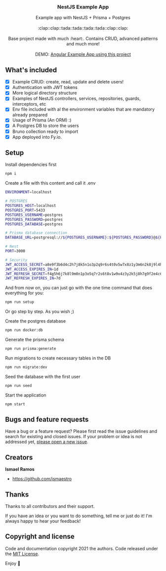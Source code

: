 <p align="center">
  <h3 align="center">NestJS Example App</h3>

  <p align="center">
    Example app with NestJS + Prisma + Postgres
    <br>
    <br>
    :clap::clap::tada::tada::tada::tada::clap::clap:
    <br>
    <br>
    Base project made with much :heart:. Contains CRUD, advanced patterns and much more!
    <br>
    <br>
    DEMO: <a href="https://angular-example-app.netlify.app">Angular Example App using this project</a>
  </p>
</p>

## What's included

- [x] Example CRUD: create, read, update and delete users!
- [x] Authentication with JWT tokens
- [x] More logical directory structure
- [x] Examples of NestJS controllers, services, repositories, guards, interceptors, etc
- [x] Env file included with al the environment variables that are mandatory already prepared
- [x] Usage of Prisma (An ORM) :)
- [x] A Postgres DB to store the users
- [x] Bruno collection ready to import
- [x] App deployed into Fy.io.

## Setup

Install dependencies first

```bash
npm i
```

Create a file with this content and call it .env

```bash
ENVIRONMENT=localhost

# POSTGRES
POSTGRES_HOST=localhost
POSTGRES_PORT=5433
POSTGRES_USERNAME=postgres
POSTGRES_PASSWORD=postgres
POSTGRES_DATABASE=postgres

# Prisma database connection
DATABASE_URL=postgresql://${POSTGRES_USERNAME}:${POSTGRES_PASSWORD}@${POSTGRES_HOST}:${POSTGRES_PORT}/${POSTGRES_DATABASE}

# Nest
PORT=3000

# Security
JWT_ACCESS_SECRET=a8e9f3b6d4c2h7j8k5n1o3p2q9r6s4t0v5w7x8z1y3m6n2k8j9l4h5g7f1e2c3b9a0
JWT_ACCESS_EXPIRES_IN=1d
JWT_REFRESH_SECRET=f4g5h6j7k8l9m0n1p3o5q7r2s6t8v1w9x4z3y2k5j8h7g9f2e4c6b8a0o1m2n7p9q5
JWT_REFRESH_EXPIRES_IN=7d
```

And from now on, you can just go with the one time command that does everything for you:

```bash
npm run setup
```

Or go step by step. As you wish ;)

Create the postgres database

```bash
npm run docker:db
```

Generate the prisma schema

```bash
npm run prisma:generate
```

Run migrations to create necessary tables in the DB

```bash
npm run migrate:dev
```

Seed the database with the first user

```bash
npm run seed
```

Start the application

```bash
npm start
```

## Bugs and feature requests

Have a bug or a feature request? Please first read the issue guidelines and search for existing and
closed issues. If your problem or idea is not addressed yet,
[please open a new issue](https://github.com/Ismaestro/nestjs-example-app/issues/new).

## Creators

**Ismael Ramos**

- <https://github.com/ismaestro>

## Thanks

Thanks to all contributors and their support.

If you have an idea or you want to do something, tell me or just do it! I'm always happy to hear
your feedback!

## Copyright and license

Code and documentation copyright 2021 the authors. Code released under the
[MIT License](https://github.com/Ismaestro/angular-example-app/blob/master/LICENSE).

Enjoy :metal:

